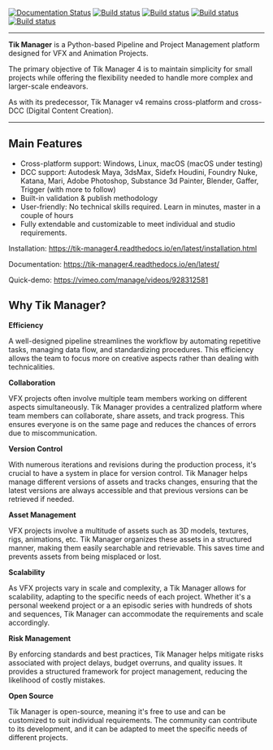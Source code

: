 
[![Documentation Status](https://readthedocs.org/projects/tik-manager4/badge/?version=latest)](https://tik-manager4.readthedocs.io/en/latest/?badge=latest) [![Build status](https://github.com/masqu3rad3/tik_manager4/actions/workflows/ci-test-linux.yml/badge.svg)](https://github.com/masqu3rad3/tik_manager4/actions/workflows/ci-test-linux.yml) [![Build status](https://github.com/masqu3rad3/tik_manager4/actions/workflows/ci-test-macos.yml/badge.svg)](https://github.com/masqu3rad3/tik_manager4/actions/workflows/ci-test-macos.yml) [![Build status](https://github.com/masqu3rad3/tik_manager4/actions/workflows/ci-test-windows.yml/badge.svg)](https://github.com/masqu3rad3/tik_manager4/actions/workflows/ci-test-windows.yml) [![Build status](https://github.com/masqu3rad3/tik_manager4/actions/workflows/ci-test-maya.yml/badge.svg)](https://github.com/masqu3rad3/tik_manager4/actions/workflows/ci-test-maya.yml)


------------------------------------------------------------------------------------

**Tik Manager** is a Python-based Pipeline and Project Management platform designed for VFX and Animation Projects.

The primary objective of Tik Manager 4 is to maintain simplicity for small projects while offering the flexibility needed to handle more complex and larger-scale endeavors.

As with its predecessor, Tik Manager v4 remains cross-platform and cross-DCC (Digital Content Creation).

------------------------------------------------------------------------------------
Main Features
-------------
- Cross-platform support: Windows, Linux, macOS (macOS under testing)
- DCC support: Autodesk Maya, 3dsMax, Sidefx Houdini, Foundry Nuke, Katana, Mari, Adobe Photoshop, Substance 3d Painter, Blender, Gaffer, Trigger (with more to follow)
- Built-in validation & publish methodology 
- User-friendly: No technical skills required. Learn in minutes, master in a couple of hours 
- Fully extendable and customizable to meet individual and studio requirements.

Installation:
https://tik-manager4.readthedocs.io/en/latest/installation.html

Documentation:
https://tik-manager4.readthedocs.io/en/latest/

Quick-demo:
https://vimeo.com/manage/videos/928312581

Why Tik Manager?
------------------------------------

**Efficiency**

A well-designed pipeline streamlines the workflow by automating repetitive tasks, managing data flow, and standardizing procedures. This efficiency allows the team to focus more on creative aspects rather than dealing with technicalities.

**Collaboration**

VFX projects often involve multiple team members working on different aspects simultaneously. Tik Manager provides a centralized platform where team members can collaborate, share assets, and track progress. This ensures everyone is on the same page and reduces the chances of errors due to miscommunication.

**Version Control**

With numerous iterations and revisions during the production process, it's crucial to have a system in place for version control. Tik Manager helps manage different versions of assets and tracks changes, ensuring that the latest versions are always accessible and that previous versions can be retrieved if needed.

**Asset Management**

VFX projects involve a multitude of assets such as 3D models, textures, rigs, animations, etc. Tik Manager organizes these assets in a structured manner, making them easily searchable and retrievable. This saves time and prevents assets from being misplaced or lost.

**Scalability**

As VFX projects vary in scale and complexity, a Tik Manager allows for scalability, adapting to the specific needs of each project. Whether it's a personal weekend project or a an episodic series with hundreds of shots and sequences, Tik Manager can accommodate the requirements and scale accordingly.

**Risk Management**

By enforcing standards and best practices, Tik Manager helps mitigate risks associated with project delays, budget overruns, and quality issues. It provides a structured framework for project management, reducing the likelihood of costly mistakes.

**Open Source**

Tik Manager is open-source, meaning it's free to use and can be customized to suit individual requirements. The community can contribute to its development, and it can be adapted to meet the specific needs of different projects.

